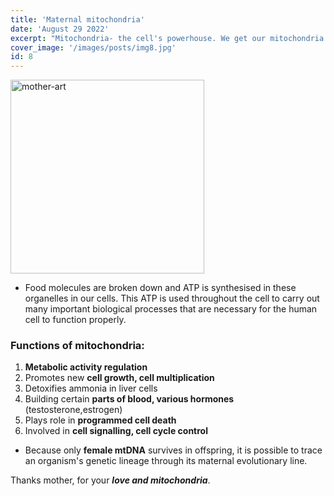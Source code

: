 ```yaml
---
title: 'Maternal mitochondria'
date: 'August 29 2022'
excerpt: "Mitochondria- the cell's powerhouse. We get our mitochondria entirely from our mothers because paternal mitochondria are destroyed shortly after fertilization."
cover_image: '/images/posts/img8.jpg'
id: 8
---
```


<img src='/images/posts/img8.jpg' width='310' alt='mother-art' />

- Food molecules are broken down and ATP is synthesised in these organelles in our cells. This ATP is used throughout the cell to carry out many important biological processes that are necessary for the human cell to function properly.

### Functions of mitochondria:

1. **Metabolic activity regulation**
2. Promotes new **cell growth, cell multiplication**
3. Detoxifies ammonia in liver cells
4. Building certain **parts of blood, various hormones** (testosterone,estrogen)
5. Plays role in **programmed cell death**
6. Involved in **cell signalling, cell cycle control**

- Because only **female mtDNA** survives in offspring, it is possible to trace an organism's genetic lineage through its maternal evolutionary line.

Thanks mother, for your **_love and mitochondria_**.
